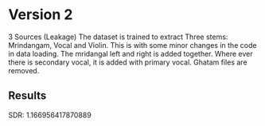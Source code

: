 #  Version 2

3 Sources (Leakage)
The dataset is trained to extract Three stems: Mrindangam, Vocal and Violin. This is with some minor changes in the code in data loading. The mridangal left and right is added together. Where ever there is secondary vocal, it is added with primary vocal. Ghatam files are removed.

##  Results 

SDR: 1.166956417870889 
